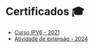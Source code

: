 # Certificados 🎓

- [Curso IPV6 - 2021](./curso-x.pdf)  
- [Atividade de extensão - 2024](./curso-y.pdf)  
